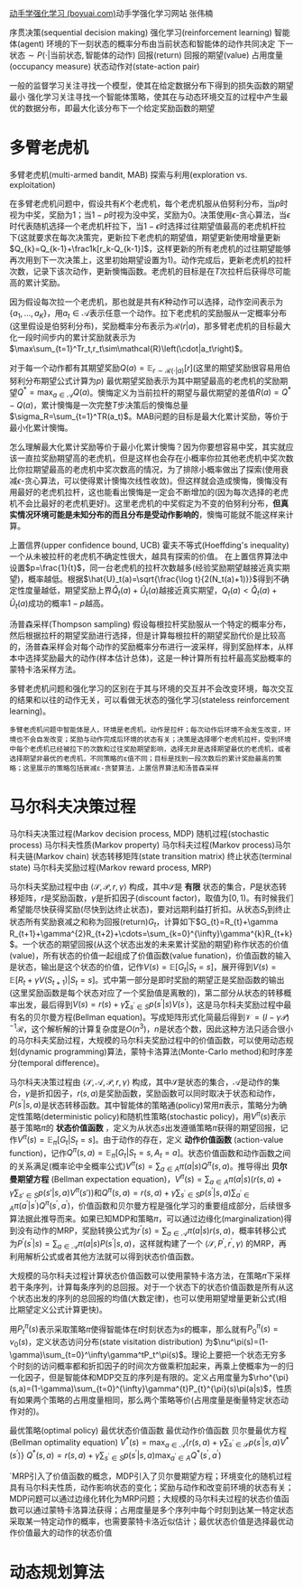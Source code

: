 [动手学强化学习 (boyuai.com)](https://hrl.boyuai.com/)动手学强化学习网站 张伟楠

序贯决策(sequential decision making)
强化学习(reinforcement learning)
智能体(agent)
环境的下一刻状态的概率分布由当前状态和智能体的动作共同决定
$\text{下一状态}\sim P(\cdot|\text{当前状态},\text{智能体的动作})$
回报(return)
回报的期望(value)
占用度量(occupancy measure)
状态动作对(state-action pair)

一般的监督学习关注寻找一个模型，使其在给定数据分布下得到的损失函数的期望最小
强化学习关注寻找一个智能体策略，使其在与动态环境交互的过程中产生最优的数据分布，即最大化该分布下一个给定奖励函数的期望

# 多臂老虎机

多臂老虎机(multi-armed bandit, MAB)
探索与利用(exploration vs. exploitation)

在多臂老虎机问题中，假设共有$K$个老虎机，每个老虎机服从伯努利分布，当$p$时视为中奖，奖励为1；当$1-p$时视为没中奖，奖励为0。决策使用$\epsilon$-贪心算法，当$\epsilon$时代表随机选择一个老虎机杆拉下，当$1-\epsilon$时选择过往期望值最高的老虎机杆拉下(这就要求在每次决策完，更新拉下老虎机的期望值，期望更新使用增量更新$Q_{k}=Q_{k-1}+\frac1k[r_k-Q_{k-1}]$，这样更新的所有老虎机的过往期望能够再次用到下一次决策上，这里初始期望设置为1)。动作完成后，更新老虎机的拉杆次数，记录下该次动作，更新懊悔函数。老虎机的目标是在$T$次拉杆后获得尽可能高的累计奖励。

因为假设每次拉一个老虎机，那也就是共有$K$种动作可以选择，动作空间表示为$\{a_{1},\ldots,a_{K}\}$，用$a_{t}\in\mathcal{A}$表示任意一个动作。拉下老虎机的奖励服从一定概率分布(这里假设是伯努利分布)，奖励概率分布表示为$\mathcal{R}(r|a)$，那多臂老虎机的目标最大化一段时间步内的累计奖励就表示为$\max\sum_{t=1}^Tr_t,r_t\sim\mathcal{R}\left(\cdot|a_t\right)$。

对于每一个动作都有其期望奖励$Q(a)=\mathbb{E}_{r\sim\mathcal{R}(\cdot|a)}\left[r\right]$(这里的期望奖励很容易用伯努利分布期望公式计算为$p$)
最优期望奖励表示为其中期望最高的老虎机的奖励期望$Q^{*}=\max_{a\in\mathcal{A}}Q(a)$。懊悔定义为当前拉杆的期望与最优期望的差值$R(a)=Q^{*}-Q(a)$，累计懊悔是一次完整$T$步决策后的懊悔总量$\sigma_R=\sum_{t=1}^TR(a_t)$。MAB问题的目标是最大化累计奖励，等价于最小化累计懊悔。

怎么理解最大化累计奖励等价于最小化累计懊悔？因为你要想容易中奖，其实就应该一直拉奖励期望高的老虎机，但是这样也会存在小概率你拉其他老虎机中奖次数比你拉期望最高的老虎机中奖次数高的情况，为了排除小概率做出了探索(使用衰减$\epsilon$-贪心算法，可以使得累计懊悔次线性收敛)。但这样就会造成懊悔，懊悔没有用最好的老虎机拉杆，这也能看出懊悔是一定会不断增加的(因为每次选择的老虎机不会比最好的老虎机更好)。这里老虎机的中奖假定为不变的伯努利分布，**但真实情况环境可能是未知分布的而且分布是受动作影响的**，懊悔可能就不能这样来计算。

上置信界(upper confidence bound, UCB)
霍夫不等式(Hoeffding's inequality)
一个从未被拉杆的老虎机不确定性很大，越具有探索的价值。
在上置信界算法中设置$p=\frac{1}{t}$，同一台老虎机的拉杆次数越多(经验奖励期望越接近真实期望)，概率越低。根据$\hat{U}_t(a)=\sqrt{\frac{\log t}{2(N_t(a)+1)}}$得到不确定性度量越低，期望奖励上界$\hat{Q}_{t}(a)+\hat{U}_{t}(a)$越接近真实期望，$Q_{t}(a)<\hat{Q}_{t}(a)+\hat{U}_{t}(a)$成功的概率$1-p$越高。

汤普森采样(Thompson sampling)
假设每根拉杆奖励服从一个特定的概率分布，然后根据拉杆的期望奖励进行选择，但是计算每根拉杆的期望奖励代价是比较高的，汤普森采样会对每个动作的奖励概率分布进行一波采样，得到奖励样本，从样本中选择奖励最大的动作(样本估计总体)，这是一种计算所有拉杆最高奖励概率的蒙特卡洛采样方法。

多臂老虎机问题和强化学习的区别在于其与环境的交互并不会改变环境，每次交互的结果和以往的动作无关，可以看做无状态的强化学习(stateless reinforcement learning)。

`多臂老虎机问题中智能体是人，环境是老虎机，动作是拉杆；每次动作后环境不会发生改变，环境也不会自发改变；奖励与动作完成后环境的状态有关；决策是选择哪个老虎机拉杆，受到环境中每个老虎机已经被拉下的次数和过往奖励期望影响，选择无非是选择期望最优的老虎机，或者选择期望非最优的老虎机，不同策略的ε值不同；目标是找到一段次数后的累计奖励最高的策略；这里展示的策略包括衰减ε-贪婪算法，上置信界算法和汤普森采样`
# 马尔科夫决策过程

马尔科夫决策过程(Markov decision process, MDP)
随机过程(stochastic process)
马尔科夫性质(Markov property)
马尔科夫过程(Markov process)马尔科夫链(Markov chain)
状态转移矩阵(state transition matrix)
终止状态(terminal state)
马尔科夫奖励过程(Markov reward process, MRP)

马尔科夫奖励过程中由 $\langle\mathcal{S},\mathcal{P},r,\gamma\rangle$ 构成，其中$\mathcal{S}$是 **有限** 状态的集合，$P$是状态转移矩阵，$r$是奖励函数，$\gamma$是折扣因子(discount factor)，取值为$[0,1)$。有时候我们希望能尽快获得奖励(尽快到达终止状态)，要对远期利益打折扣。从状态$S_t$到终止状态所有奖励衰减之和称为回报(return)$G_t$，计算如下$G_{t}=R_{t}+\gamma R_{t+1}+\gamma^{2}R_{t+2}+\cdots=\sum_{k=0}^{\infty}\gamma^{k}R_{t+k}$。一个状态的期望回报(从这个状态出发的未来累计奖励的期望)称作状态的价值(value)，所有状态的价值一起组成了价值函数(value funation)，价值函数的输入是状态，输出是这个状态的价值，记作$V(s)=\mathbb{E}[G_{t}|S_{t}=s]$，展开得到$V(s)=\mathbb{E}[R_{t}+\gamma V(S_{t+1})|S_{t}=s]$。式中第一部分是即时奖励的期望正是奖励函数的输出(这里奖励函数是每个状态对应了一个奖励值是离散的)，第二部分从状态的转移概率出发，最后得到$V(s)=r(s)+\gamma\sum_{s^\prime\in S}p(s^\prime|s)V(s^\prime)$，这是马尔科夫奖励过程中最有名的贝尔曼方程(Bellman equation)。写成矩阵形式化简最后得到$\mathcal{V}=(I-\gamma\mathcal{P})^{-1}\mathcal{R}$，这个解析解的计算复杂度是$O(n^3)$，$n$是状态个数，因此这种方法只适合很小的马尔科夫奖励过程，大规模的马尔科夫奖励过程中的价值函数，可以使用动态规划(dynamic programming)算法，蒙特卡洛算法(Monte-Carlo method)和时序差分(temporal difference)。

马尔科夫决策过程由 $\langle\mathcal{S},\mathcal{A},\mathcal{P},r,\gamma\rangle$ 构成，其中$\mathcal{S}$是状态的集合，$\mathcal{A}$是动作的集合，$\gamma$是折扣因子，$r(s,a)$是奖励函数，奖励函数可以同时取决于状态和动作，$P(s^{\prime}|s,a)$是状态转移函数。其中智能体的策略通(policy)常用$\pi$表示，策略分为确定性策略(deterministic policy)和随机性策略(stochastic policy)，用$V^\pi(s)$表示基于策略$\pi$的 **状态价值函数** ，定义为从状态$s$出发遵循策略$\pi$获得的期望回报，记作$V^{\pi}(s)=\mathbb{E}_{\pi}[G_{t}|S_{t}=s]$。由于动作的存在，定义 **动作价值函数** (action-value function)，记作$Q^{\pi}(s,a)=\mathbb{E}_{\pi}[G_{t}|S_{t}=s,A_{t}=a]$。状态价值函数和动作函数之间的关系满足(概率论中全概率公式)$V^\pi(s)=\sum_{a\in A}\pi(a|s)Q^\pi(s,a)$。推导得出 **贝尔曼期望方程** (Bellman expectation equation)，$V^\pi(s)=\sum_{a\in A}\pi(a|s)\left(r(s,a)+\gamma\sum_{s'\in S}p(s'|s,a)V^{\pi}(s')\right)$和$Q^\pi(s,a)=r(s,a)+\gamma\sum_{s^{\prime}\in S}p(s^{\prime}|s,a)\sum_{a^{\prime}\in A}\pi(a^{\prime}|s^{\prime})Q^{\pi}(s^{\prime},a^{\prime})$，价值函数和贝尔曼方程是强化学习的重要组成部分，后续很多算法据此推导而来。如果已知MDP和策略$\pi$，可以通过边缘化(marginalization)得到没有动作的MRP，奖励转换公式为$r^{\prime}(s)=\sum_{a\in\mathcal{A}}\pi(a|s)r(s,a)$，概率转移公式为$P^{\prime}(s^{\prime}|s)=\sum_{a\in\mathcal{A}}\pi(a|s)P(s^{\prime}|s,a)$，这样就构建了一个 $\langle\mathcal{S},P^{\prime},r^{\prime},\gamma\rangle$ 的MRP，再利用解析公式或者其他方法就可以得到状态价值函数。

大规模的马尔科夫过程计算状态价值函数可以使用蒙特卡洛方法，在策略$\pi$下采样若干条序列，计算每条序列的总回报。对于一个状态下的状态价值函数是所有从这个状态出发的序列的总回报的均值(大数定律)，也可以使用期望增量更新公式(相比期望定义公式计算更快)。

用$P_{t}^{\pi}(s)$表示采取策略$\pi$使得智能体在$t$时刻状态为$s$的概率，那么就有$P_{0}^{\pi}(s)=\nu_{0}(s)$，定义状态访问分布(state visitation distribution) 为$\nu^\pi(s)=(1-\gamma)\sum_{t=0}^\infty\gamma^tP_t^\pi(s)$。理论上要把一个状态无穷多个时刻的访问概率都和折扣因子的时间次方做乘积加起来，再乘上使概率为一的归一化因子，但是智能体和MDP交互的序列是有限的。定义占用度量为$\rho^{\pi}(s,a)=(1-\gamma)\sum_{t=0}^{\infty}\gamma^{t}P_{t}^{\pi}(s)\pi(a|s)$，性质有如果两个策略的占用度量相同，那么两个策略等价(占用度量是衡量特定状态动作对的)。

最优策略(optimal policy) 最优状态价值函数 最优动作价值函数
贝尔曼最优方程(Bellman optimality equation)
$V^*(s)=\max_{a\in\mathcal{A}}\{r(s,a)+\gamma\sum_{s^{\prime}\in\mathcal{S}}p(s^{\prime}|s,a)V^*(s^{\prime})\}$
$Q^{*}(s,a)=r(s,a)+\gamma\sum_{s^{\prime}\in S}p(s^{\prime}|s,a)\max_{a^{\prime}\in A}Q^{*}(s^{\prime},a^{\prime})$

`MRP引入了价值函数的概念，MDP引入了贝尔曼期望方程；环境变化的随机过程具有马尔科夫性质，动作影响状态的变化；奖励与动作和改变前环境的状态有关；MDP问题可以通过边缘化转化为MRP问题；大规模的马尔科夫过程的状态价值函数可以通过蒙特卡洛算法获得；占用度量是多个序列中每个时刻到达某一特定状态采取某一特定动作的概率，也需要蒙特卡洛近似估计；最优状态价值是选择最优动作价值最大的动作的状态价值

# 动态规划算法
